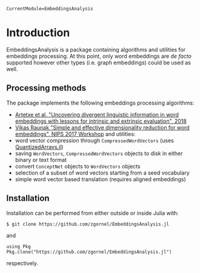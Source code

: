 ```@meta
CurrentModule=EmbeddingsAnalysis
```

# Introduction

EmbeddingsAnalysis is a package containing algorithms and utilities for embeddings processing. At this point, only word embeddings are _de facto_ supported however other types (i.e. graph embeddings) could be used as well.

## Processing methods
The package implements the following embeddings processing algorithms:
  - [Artetxe et al. "Uncovering divergent linguistic information in word embeddings with lessons for intrinsic and extrinsic evaluation", 2018](https://arxiv.org/pdf/1809.02094.pdf)
  - [Vikas Raunak "Simple and effective dimensionality reduction for word embeddings", NIPS 2017 Workshop](https://arxiv.org/abs/1708.03629)
and utilities:
  - word vector compression through `CompressedWordVectors` (uses [QuantizedArrays.jl](https://github.com/zgornel/QuantizedArrays.jl))
  - saving `WordVectors`, `CompressedWordVectors` objects to disk in either binary or text format
  - convert `ConceptNet` objects to `WordVectors` objects
  - selection of a subset of word vectors starting from a seed vocabulary
  - simple word vector based translation (requires aligned embeddings)

## Installation

Installation can be performed from either outside or inside Julia with:
```
$ git clone https://github.com/zgornel/EmbeddingsAnalysis.jl
```
and
```
using Pkg
Pkg.clone("https://github.com/zgornel/EmbeddingsAnalysis.jl")
```
respectively.
